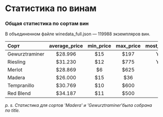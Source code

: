 # Статистика по винам

### Общая статистика по сортам вин
В объединенном файле winedata_full.json — 119988 экземпляров вин.

|     Сорт      | average_price | min_price | max_price | most_common_region | most_common_country | average_score |
|:--------------|:-------------:|:---------:|:---------:|:------------------:|:-------------------:|:-------------:|
| Gewurztraminer|$28.996        |$15        |$197       |Yakima Valley       |US                   |89.395         |
| Riesling      |$31.230        |$12        |$775       |Yakima Valley       |Ukraine              |89.478         |
| Merlot        |$28.869        |$6         |$625       |Yountville          |Uruguay              |87.162         |
| Madera        |$26.000        |$15        |$36        |Mendoza             |US                   |85.615         |
| Tempranillo   |$30.769        |$10        |$600       |Yolo County         |US                   |87.468         |
| Red Blend     |$34.187        |$11        |$500       |Yountville          |Uruguay              |88.369         |

*p. s. Статистика для сортов 'Madera' и 'Gewurztraminer'была собрана по title.*


